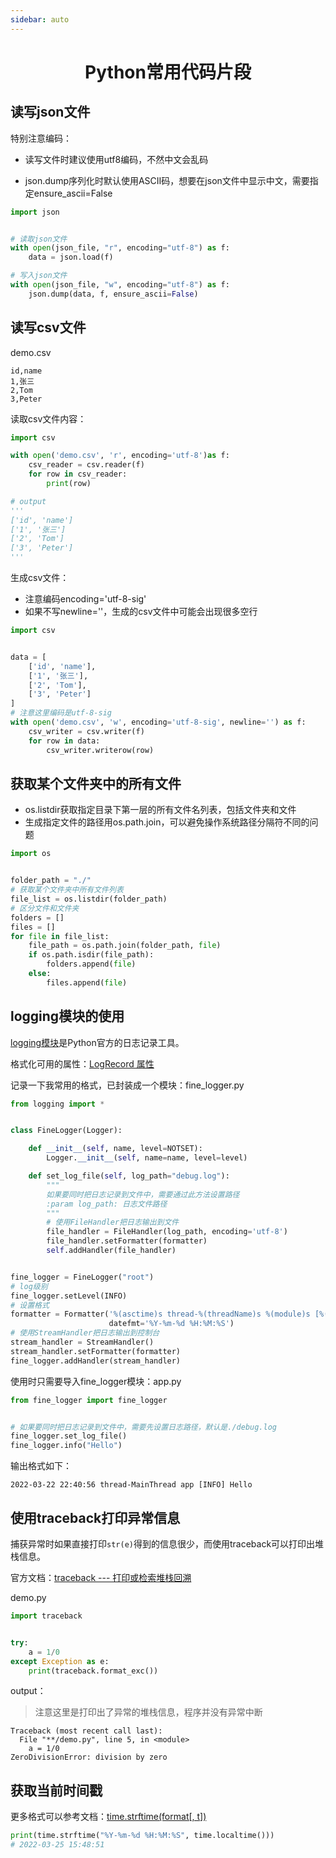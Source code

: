```yaml
---
sidebar: auto
---
```


<h1 align='center'>Python常用代码片段</h1>

## 读写json文件

特别注意编码：

- 读写文件时建议使用utf8编码，不然中文会乱码

- json.dump序列化时默认使用ASCII码，想要在json文件中显示中文，需要指定ensure_ascii=False

```python
import json


# 读取json文件
with open(json_file, "r", encoding="utf-8") as f:
    data = json.load(f)

# 写入json文件
with open(json_file, "w", encoding="utf-8") as f:
    json.dump(data, f, ensure_ascii=False)
```

## 读写csv文件

demo.csv

```
id,name
1,张三
2,Tom
3,Peter
```

读取csv文件内容：

```python
import csv

with open('demo.csv', 'r', encoding='utf-8')as f:
    csv_reader = csv.reader(f)
    for row in csv_reader:
        print(row)

# output
'''
['id', 'name']
['1', '张三']
['2', 'Tom']
['3', 'Peter']
'''
```

生成csv文件：

- 注意编码encoding='utf-8-sig'
- 如果不写newline=''，生成的csv文件中可能会出现很多空行

```python
import csv


data = [
    ['id', 'name'],
    ['1', '张三'],
    ['2', 'Tom'],
    ['3', 'Peter']
]
# 注意这里编码是utf-8-sig
with open('demo.csv', 'w', encoding='utf-8-sig', newline='') as f:
    csv_writer = csv.writer(f)
    for row in data:
        csv_writer.writerow(row)
```

## 获取某个文件夹中的所有文件

- os.listdir获取指定目录下第一层的所有文件名列表，包括文件夹和文件
- 生成指定文件的路径用os.path.join，可以避免操作系统路径分隔符不同的问题

```python
import os


folder_path = "./"
# 获取某个文件夹中所有文件列表
file_list = os.listdir(folder_path)
# 区分文件和文件夹
folders = []
files = []
for file in file_list:
    file_path = os.path.join(folder_path, file)
    if os.path.isdir(file_path):
        folders.append(file)
    else:
        files.append(file)
```

## logging模块的使用

[logging模块](https://docs.python.org/zh-cn/3/library/logging.html)是Python官方的日志记录工具。

格式化可用的属性：[LogRecord 属性](https://docs.python.org/zh-cn/3/library/logging.html#logrecord-attributes)

记录一下我常用的格式，已封装成一个模块：fine_logger.py

```python
from logging import *


class FineLogger(Logger):

    def __init__(self, name, level=NOTSET):
        Logger.__init__(self, name=name, level=level)

    def set_log_file(self, log_path="debug.log"):
        """
        如果要同时把日志记录到文件中，需要通过此方法设置路径
        :param log_path: 日志文件路径
        """
        # 使用FileHandler把日志输出到文件
        file_handler = FileHandler(log_path, encoding='utf-8')
        file_handler.setFormatter(formatter)
        self.addHandler(file_handler)


fine_logger = FineLogger("root")
# log级别
fine_logger.setLevel(INFO)
# 设置格式
formatter = Formatter('%(asctime)s thread-%(threadName)s %(module)s [%(levelname)s] %(message)s',
                      datefmt='%Y-%m-%d %H:%M:%S')
# 使用StreamHandler把日志输出到控制台
stream_handler = StreamHandler()
stream_handler.setFormatter(formatter)
fine_logger.addHandler(stream_handler)

```

使用时只需要导入fine_logger模块：app.py

```python
from fine_logger import fine_logger


# 如果要同时把日志记录到文件中，需要先设置日志路径，默认是./debug.log
fine_logger.set_log_file()
fine_logger.info("Hello")
```

输出格式如下：

```
2022-03-22 22:40:56 thread-MainThread app [INFO] Hello
```

## 使用traceback打印异常信息

捕获异常时如果直接打印`str(e)`得到的信息很少，而使用traceback可以打印出堆栈信息。

官方文档：[traceback --- 打印或检索堆栈回溯](https://docs.python.org/zh-cn/3.7/library/traceback.html)

demo.py

```python
import traceback


try:
    a = 1/0
except Exception as e:
    print(traceback.format_exc())
```

output：

> 注意这里是打印出了异常的堆栈信息，程序并没有异常中断

```
Traceback (most recent call last):
  File "**/demo.py", line 5, in <module>
    a = 1/0
ZeroDivisionError: division by zero
```

## 获取当前时间戳

更多格式可以参考文档：[time.strftime(format[, t])](https://docs.python.org/zh-cn/3.7/library/time.html#time.strftime)

```python
print(time.strftime("%Y-%m-%d %H:%M:%S", time.localtime()))
# 2022-03-25 15:48:51
```

